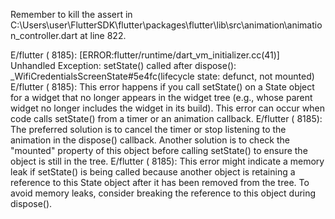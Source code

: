 Remember to kill the assert in C:\Users\user\FlutterSDK\flutter\packages\flutter\lib\src\animation\animation_controller.dart at line 822.

E/flutter ( 8185): [ERROR:flutter/runtime/dart_vm_initializer.cc(41)] Unhandled Exception: setState() called after dispose(): _WifiCredentialsScreenState#5e4fc(lifecycle state: defunct, not mounted)
E/flutter ( 8185): This error happens if you call setState() on a State object for a widget that no longer appears in the widget tree (e.g., whose parent widget no longer includes the widget in its build). This error can occur when code calls setState() from a timer or an animation callback.
E/flutter ( 8185): The preferred solution is to cancel the timer or stop listening to the animation in the dispose() callback. Another solution is to check the "mounted" property of this object before calling setState() to ensure the object is still in the tree.
E/flutter ( 8185): This error might indicate a memory leak if setState() is being called because another object is retaining a reference to this State object after it has been removed from the tree. To avoid memory leaks, consider breaking the reference to this object during dispose().